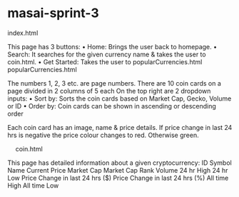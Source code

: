 # masai-sprint-3

index.html
 
This page has 3 buttons:
•	Home: Brings the user back to homepage.
•	Search: It searches for the given currency name & takes the user to coin.html.
•	Get Started: Takes the user to popularCurrencies.html
 
popularCurrencies.html
 
The numbers 1, 2, 3 etc. are page numbers.
There are 10 coin cards on a page divided in 2 columns of 5 each
On the top right are 2 dropdown inputs:
•	Sort by: Sorts the coin cards based on Market Cap, Gecko, Volume or ID
•	Order by: Coin cards can be shown in ascending or descending order
                      
Each coin card has an image, name & price details.
If price change in last 24 hrs is negative the price colour changes to red. Otherwise green.
 
 
coin.html
 
This page has detailed information about a given cryptocurrency:
ID
Symbol
Name
Current Price
Market Cap
Market Cap Rank
Volume
24 hr High
24 hr Low
Price Change in last 24 hrs ($)
Price Change in last 24 hrs (%)
All time High
All time Low